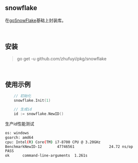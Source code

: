 ## snowflake

在[goSnowFlake](https://github.com/zheng-ji/goSnowFlake)基础上封装库。

<br>

## 安装

> go get -u github.com/zhufuyi/pkg/snowflake

<br>

## 使用示例

```go
    // 初始化
    snowflake.Init(1)

    // 生成id
    id := snowflake.NewID()
```

生产id性能测试

```bash
os: windows
goarch: amd64
cpu: Intel(R) Core(TM) i7-8700 CPU @ 3.20GHz
BenchmarkNewID-12       47746561                24.72 ns/op            0 B/op          0 allocs/op
PASS
ok      command-line-arguments  1.261s
```